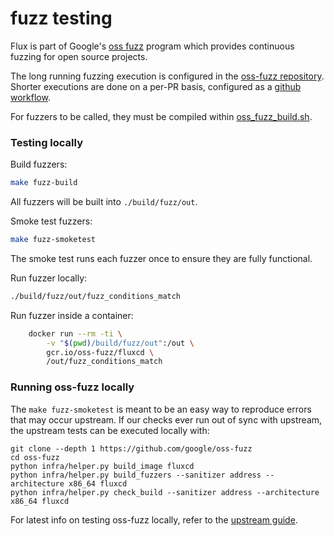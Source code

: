 # fuzz testing

Flux is part of Google's [oss fuzz] program which provides continuous fuzzing for 
open source projects. 

The long running fuzzing execution is configured in the [oss-fuzz repository].
Shorter executions are done on a per-PR basis, configured as a [github workflow].

For fuzzers to be called, they must be compiled within [oss_fuzz_build.sh](./oss_fuzz_build.sh).

### Testing locally

Build fuzzers:

```bash
make fuzz-build
```
All fuzzers will be built into `./build/fuzz/out`. 

Smoke test fuzzers:

```bash
make fuzz-smoketest
```

The smoke test runs each fuzzer once to ensure they are fully functional.

Run fuzzer locally:
```bash
./build/fuzz/out/fuzz_conditions_match
```

Run fuzzer inside a container:

```bash
	docker run --rm -ti \
		-v "$(pwd)/build/fuzz/out":/out \
		gcr.io/oss-fuzz/fluxcd \
		/out/fuzz_conditions_match
```

### Running oss-fuzz locally

The `make fuzz-smoketest` is meant to be an easy way to reproduce errors that may occur
upstream. If our checks ever run out of sync with upstream, the upstream tests can be
executed locally with:

```
git clone --depth 1 https://github.com/google/oss-fuzz
cd oss-fuzz
python infra/helper.py build_image fluxcd
python infra/helper.py build_fuzzers --sanitizer address --architecture x86_64 fluxcd
python infra/helper.py check_build --sanitizer address --architecture x86_64 fluxcd
```

For latest info on testing oss-fuzz locally, refer to the [upstream guide].

[oss fuzz]: https://github.com/google/oss-fuzz
[oss-fuzz repository]: https://github.com/google/oss-fuzz/tree/master/projects/fluxcd
[github workflow]: .github/workflows/cifuzz.yaml
[upstream guide]: https://google.github.io/oss-fuzz/getting-started/new-project-guide/#testing-locally
